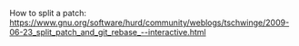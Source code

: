 How to split a patch: https://www.gnu.org/software/hurd/community/weblogs/tschwinge/2009-06-23_split_patch_and_git_rebase_--interactive.html
